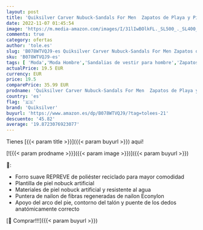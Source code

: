```yaml
---
layout: post
title: 'Quiksilver Carver Nubuck-Sandals For Men  Zapatos de Playa y Piscina Hombre  Negro  Solid Black Sbkm   45 EU'
date: 2022-11-07 01:45:54
image: 'https://m.media-amazon.com/images/I/31lIwBOlkFL._SL500_._SL400_.jpg'
comments: true
category: ofertas
author: 'tole.es'
slug: 'B078WTVQJ9-es Quiksilver Carver Nubuck-Sandals For Men Zapatos de Playa...'
sku: 'B078WTVQJ9-es'
tags: [ 'Moda','Moda Hombre','Sandalias de vestir para hombre','Zapatos para hombre','quiksilver','zapatos','🇪🇸', ]
actualPrice: 19.5 EUR
currency: EUR
price: 19.5
comparePrice: 35.99 EUR
prodname: 'Quiksilver Carver Nubuck-Sandals For Men  Zapatos de Playa y Piscina Hombre  Negro  Solid Black Sbkm   45 EU'
country: 'es'
flag: '🇪🇸'
brand: 'Quiksilver'
buyurl: 'https://www.amazon.es/dp/B078WTVQJ9/?tag=tolees-21'
descuento: '45.82'
average: '19.8723076923077'
---
```


Tienes [{{< param title >}}]({{< param buyurl >}}) aqui!

[![{{< param prodname >}}]({{< param image >}})]({{< param buyurl >}})

🔎:

- Forro suave REPREVE de poliéster reciclado para mayor comodidad
- Plantilla de piel nobuck artificial
- Materiales de piel nobuck artificial y resistente al agua
- Puntera de nailon de fibras regeneradas de nailon Econylon
- Apoyo del arco del pie, contorno del talón y puente de los dedos anatómicamente correcto

[🛒 Comprar!!!]({{< param buyurl >}})
